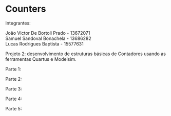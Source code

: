 # Counters

Integrantes:

João Victor De Bortoli Prado - 13672071  
Samuel Sandoval Bonachela - 13686282  
Lucas Rodrigues Baptista - 15577631  

Projeto 2: desenvolvimento de estruturas básicas de Contadores usando as ferramentas Quartus e Modelsim.

Parte 1: 

Parte 2:

Parte 3: 

Parte 4: 

Parte 5:
